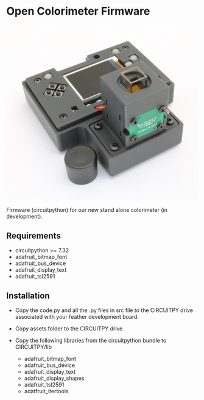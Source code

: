 # Open Colorimeter Firmware 

![alt text](/images/open_colorimeter.png)

Firmware (circuitpython) for our new stand alone colorimeter (in development). 

## Requirements 

* circuitpython >= 7.32
* adafruit_bitmap_font
* adafruit_bus_device
* adafruit_display_text
* adafruit_tsl2591

## Installation

* Copy the code.py and all the .py files in src file to the CIRCUITPY drive associated with
your feather development board. 

* Copy assets folder to the CIRCUITPY drive

* Copy the following libraries from the circuitpython bundle to CIRCUITPY/lib

    - adafruit_bitmap_font
    - adafruit_bus_device
    - adafruit_display_text
    - adafruit_display_shapes
    - adafruit_tsl2591
    - adatfruit_itertools
  

